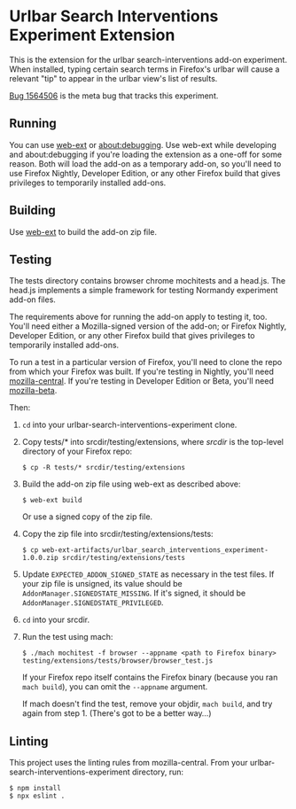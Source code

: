 # Urlbar Search Interventions Experiment Extension

This is the extension for the urlbar search-interventions add-on
experiment. When installed, typing certain search terms in Firefox's urlbar will
cause a relevant "tip" to appear in the urlbar view's list of results.

[Bug 1564506] is the meta bug that tracks this experiment.

[Bug 1564506]: https://bugzilla.mozilla.org/show_bug.cgi?id=1564506

## Running

You can use [web-ext] or [about:debugging]. Use web-ext while developing and
about:debugging if you're loading the extension as a one-off for some
reason. Both will load the add-on as a temporary add-on, so you'll need to use
Firefox Nightly, Developer Edition, or any other Firefox build that gives
privileges to temporarily installed add-ons.

[web-ext]: https://developer.mozilla.org/en-US/docs/Mozilla/Add-ons/WebExtensions/Getting_started_with_web-ext
[about:debugging]: https://developer.mozilla.org/en-US/docs/Mozilla/Add-ons/WebExtensions/Debugging

## Building

Use [web-ext] to build the add-on zip file.

## Testing

The tests directory contains browser chrome mochitests and a head.js. The
head.js implements a simple framework for testing Normandy experiment add-on
files.

The requirements above for running the add-on apply to testing it, too. You'll
need either a Mozilla-signed version of the add-on; or Firefox Nightly,
Developer Edition, or any other Firefox build that gives privileges to
temporarily installed add-ons.

To run a test in a particular version of Firefox, you'll need to clone the repo
from which your Firefox was built. If you're testing in Nightly, you'll need
[mozilla-central]. If you're testing in Developer Edition or Beta, you'll need
[mozilla-beta].

Then:

1. `cd` into your urlbar-search-interventions-experiment clone.
2. Copy tests/* into srcdir/testing/extensions, where *srcdir* is the top-level
   directory of your Firefox repo:

       $ cp -R tests/* srcdir/testing/extensions

3. Build the add-on zip file using web-ext as described above:

       $ web-ext build

   Or use a signed copy of the zip file.

4. Copy the zip file into srcdir/testing/extensions/tests:

       $ cp web-ext-artifacts/urlbar_search_interventions_experiment-1.0.0.zip srcdir/testing/extensions/tests

5. Update `EXPECTED_ADDON_SIGNED_STATE` as necessary in the test files. If your
   zip file is unsigned, its value should be `AddonManager.SIGNEDSTATE_MISSING`.
   If it's signed, it should be `AddonManager.SIGNEDSTATE_PRIVILEGED`.

6. `cd` into your srcdir.
7. Run the test using mach:

       $ ./mach mochitest -f browser --appname <path to Firefox binary> testing/extensions/tests/browser/browser_test.js

   If your Firefox repo itself contains the Firefox binary (because you ran
   `mach build`), you can omit the `--appname` argument.

   If mach doesn't find the test, remove your objdir, `mach build`, and try
   again from step 1. (There's got to be a better way…)

[mozilla-central]: http://hg.mozilla.org/mozilla-central/
[mozilla-beta]: https://hg.mozilla.org/releases/mozilla-beta/

## Linting

This project uses the linting rules from mozilla-central. From your
urlbar-search-interventions-experiment directory, run:

    $ npm install
    $ npx eslint .
